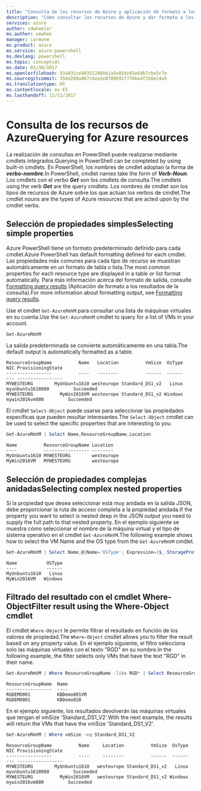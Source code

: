 ```yaml
---
title: "Consulta de los recursos de Azure y aplicación de formato a los resultados | Microsoft Docs"
description: "Cómo consultar los recursos de Azure y dar formato a los resultados."
services: azure
author: sdwheeler
ms.author: sewhee
manager: carmonm
ms.product: azure
ms.service: azure-powershell
ms.devlang: powershell
ms.topic: conceptual
ms.date: 03/30/2017
ms.openlocfilehash: 93a031ce90352286bb1a5e01dc65e6db7cbe5c7e
ms.sourcegitcommit: 358d260a867c6ee2e8700b91f776ba4f1b0e24a5
ms.translationtype: HT
ms.contentlocale: es-ES
ms.lasthandoff: 11/11/2017
---
```

# <a name="querying-for-azure-resources"></a><span data-ttu-id="3054b-103">Consulta de los recursos de Azure</span><span class="sxs-lookup"><span data-stu-id="3054b-103">Querying for Azure resources</span></span>

<span data-ttu-id="3054b-104">La realización de consultas en PowerShell puede realizarse mediante cmdlets integrados.</span><span class="sxs-lookup"><span data-stu-id="3054b-104">Querying in PowerShell can be completed by using built-in cmdlets.</span></span> <span data-ttu-id="3054b-105">En PowerShell, los nombres de cmdlet adoptan la forma de **_verbo-nombre_**.</span><span class="sxs-lookup"><span data-stu-id="3054b-105">In PowerShell, cmdlet names take the form of **_Verb-Noun_**.</span></span> <span data-ttu-id="3054b-106">Los cmdlets con el verbo **_Get_** son los cmdlets de consulta.</span><span class="sxs-lookup"><span data-stu-id="3054b-106">The cmdlets using the verb **_Get_** are the query cmdlets.</span></span> <span data-ttu-id="3054b-107">Los nombres de cmdlet son los tipos de recursos de Azure sobre los que actúan los verbos de cmdlet.</span><span class="sxs-lookup"><span data-stu-id="3054b-107">The cmdlet nouns are the types of Azure resources that are acted upon by the cmdlet verbs.</span></span>


## <a name="selecting-simple-properties"></a><span data-ttu-id="3054b-108">Selección de propiedades simples</span><span class="sxs-lookup"><span data-stu-id="3054b-108">Selecting simple properties</span></span>

<span data-ttu-id="3054b-109">Azure PowerShell tiene un formato predeterminado definido para cada cmdlet.</span><span class="sxs-lookup"><span data-stu-id="3054b-109">Azure PowerShell has default formatting defined for each cmdlet.</span></span> <span data-ttu-id="3054b-110">Las propiedades más comunes para cada tipo de recurso se muestran automáticamente en un formato de tabla o lista.</span><span class="sxs-lookup"><span data-stu-id="3054b-110">The most common properties for each resource type are displayed in a table or list format automatically.</span></span> <span data-ttu-id="3054b-111">Para más información acerca del formato de salida, consulte [Formatting query results](formatting-output.md) (Aplicación de formato a los resultados de la consulta).</span><span class="sxs-lookup"><span data-stu-id="3054b-111">For more information about formatting output, see [Formatting query results](formatting-output.md).</span></span>

<span data-ttu-id="3054b-112">Use el cmdlet `Get-AzureRmVM` para consultar una lista de máquinas virtuales en su cuenta.</span><span class="sxs-lookup"><span data-stu-id="3054b-112">Use the `Get-AzureRmVM` cmdlet to query for a list of VMs in your account.</span></span>

```powershell
Get-AzureRmVM
```

<span data-ttu-id="3054b-113">La salida predeterminada se convierte automáticamente en una tabla.</span><span class="sxs-lookup"><span data-stu-id="3054b-113">The default output is automatically formatted as a table.</span></span>

```
ResourceGroupName          Name   Location          VmSize  OsType              NIC ProvisioningState
-----------------          ----   --------          ------  ------              --- -----------------
MYWESTEURG        MyUnbuntu1610 westeurope Standard_DS1_v2   Linux myunbuntu1610980         Succeeded
MYWESTEURG          MyWin2016VM westeurope Standard_DS1_v2 Windows   mywin2016vm880         Succeeded
```

<span data-ttu-id="3054b-114">El cmdlet `Select-Object` puede usarse para seleccionar las propiedades específicas que pueden resultar interesantes.</span><span class="sxs-lookup"><span data-stu-id="3054b-114">The `Select-Object` cmdlet can be used to select the specific properties that are interesting to you.</span></span>

```powershell
Get-AzureRmVM | Select Name,ResourceGroupName,Location
```

```
Name          ResourceGroupName Location
----          ----------------- --------
MyUnbuntu1610 MYWESTEURG        westeurope
MyWin2016VM   MYWESTEURG        westeurope
```

## <a name="selecting-complex-nested-properties"></a><span data-ttu-id="3054b-115">Selección de propiedades complejas anidadas</span><span class="sxs-lookup"><span data-stu-id="3054b-115">Selecting complex nested properties</span></span>

<span data-ttu-id="3054b-116">Si la propiedad que desea seleccionar está muy anidada en la salida JSON, debe proporcionar la ruta de acceso completa a la propiedad anidada.</span><span class="sxs-lookup"><span data-stu-id="3054b-116">If the property you want to select is nested deep in the JSON output you need to supply the full path to that nested property.</span></span> <span data-ttu-id="3054b-117">En el ejemplo siguiente se muestra cómo seleccionar el nombre de la máquina virtual y el tipo de sistema operativo en el cmdlet `Get-AzureRmVM`.</span><span class="sxs-lookup"><span data-stu-id="3054b-117">The following example shows how to select the VM Name and the OS type from the `Get-AzureRmVM` cmdlet.</span></span>

```powershell
Get-AzureRmVM | Select Name,@{Name='OSType'; Expression={$_.StorageProfile.OSDisk.OSType}}
```

```
Name           OSType
----           ------
MyUnbuntu1610   Linux
MyWin2016VM   Windows
```

## <a name="filter-result-using-the-where-object-cmdlet"></a><span data-ttu-id="3054b-118">Filtrado del resultado con el cmdlet Where-Object</span><span class="sxs-lookup"><span data-stu-id="3054b-118">Filter result using the Where-Object cmdlet</span></span>

<span data-ttu-id="3054b-119">El cmdlet `Where-Object` le permite filtrar el resultado en función de los valores de propiedad.</span><span class="sxs-lookup"><span data-stu-id="3054b-119">The `Where-Object` cmdlet allows you to filter the result based on any property value.</span></span> <span data-ttu-id="3054b-120">En el ejemplo siguiente, el filtro selecciona solo las máquinas virtuales con el texto "RGD" en su nombre.</span><span class="sxs-lookup"><span data-stu-id="3054b-120">In the following example, the filter selects only VMs that have the text "RGD" in their name.</span></span>

```powershell
Get-AzureRmVM | Where ResourceGroupName -like RGD* | Select ResourceGroupName,Name
```

```
ResourceGroupName  Name
-----------------  ----
RGDEMO001          KBDemo001VM
RGDEMO001          KBDemo020
```

<span data-ttu-id="3054b-121">En el ejemplo siguiente, los resultados devolverán las máquinas virtuales que tengan el vmSize 'Standard_DS1_V2'.</span><span class="sxs-lookup"><span data-stu-id="3054b-121">With the next example, the results will return the VMs that have the vmSize 'Standard_DS1_V2'.</span></span>

```powershell
Get-AzureRmVM | Where vmSize -eq Standard_DS1_V2
```

```
ResourceGroupName          Name     Location          VmSize  OsType              NIC ProvisioningState
-----------------          ----     --------          ------  ------              --- -----------------
MYWESTEURG        MyUnbuntu1610   westeurope Standard_DS1_v2   Linux myunbuntu1610980         Succeeded
MYWESTEURG          MyWin2016VM   westeurope Standard_DS1_v2 Windows   mywin2016vm880         Succeeded
```
